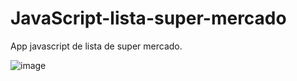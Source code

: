 # JavaScript-lista-super-mercado
App javascript de lista de super mercado.

![image](https://user-images.githubusercontent.com/92751597/184555386-a5402ed1-5376-4157-9d12-2907f80a9cbe.png)

